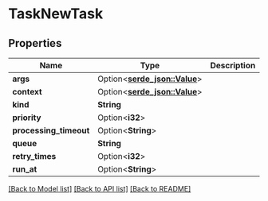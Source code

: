 # TaskNewTask

## Properties

Name | Type | Description | Notes
------------ | ------------- | ------------- | -------------
**args** | Option<[**serde_json::Value**](.md)> |  | [optional]
**context** | Option<[**serde_json::Value**](.md)> |  | [optional]
**kind** | **String** |  | 
**priority** | Option<**i32**> |  | [optional]
**processing_timeout** | Option<**String**> |  | [optional]
**queue** | **String** |  | 
**retry_times** | Option<**i32**> |  | [optional]
**run_at** | Option<**String**> |  | [optional]

[[Back to Model list]](../README.md#documentation-for-models) [[Back to API list]](../README.md#documentation-for-api-endpoints) [[Back to README]](../README.md)


